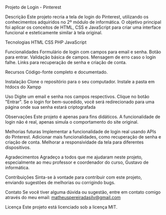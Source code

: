 
Projeto de Login - Pinterest

Descrição
Este projeto recria a tela de login do Pinterest, utilizando os conhecimentos adquiridos no 2º módulo de informática. O objetivo principal foi aplicar os conceitos de HTML, CSS e JavaScript para criar uma interface funcional e esteticamente similar à tela original.

Tecnologias
HTML
CSS
PHP
JavaScript

Funcionalidades
Formulário de login com campos para email e senha.
Botão para entrar.
Validação básica de campos.
Mensagem de erro caso o login falhe.
Links para recuperação de senha e criação de conta.

Recursos
Código-fonte completo e documentado.

Instalação
Clone o repositório para o seu computador.
Instale a pasta em htdocs do Xampp

Uso
Digite um email e senha nos campos respectivos.
Clique no botão "Entrar".
Se o login for bem-sucedido, você será redirecionado para uma página onde sua senha estará criptografada

Observações
Este projeto é apenas para fins didáticos.
A funcionalidade de login não é real, apenas simula o comportamento do site original.

Melhorias futuras
Implementar a funcionalidade de login real usando APIs do Pinterest.
Adicionar mais funcionalidades, como recuperação de senha e criação de conta.
Melhorar a responsividade da tela para diferentes dispositivos.

Agradecimentos
Agradeço a todos que me ajudaram neste projeto, especialmente ao meu professor e coordenador do curso, Gustavo de informática.

Contribuições
Sinta-se à vontade para contribuir com este projeto, enviando sugestões de melhorias ou corrigindo bugs.

Contato
Se você tiver alguma dúvida ou sugestão, entre em contato comigo através do meu email: matheuspereiradasilv@gmail.com

Licença
Este projeto está licenciado sob a licença MIT.
